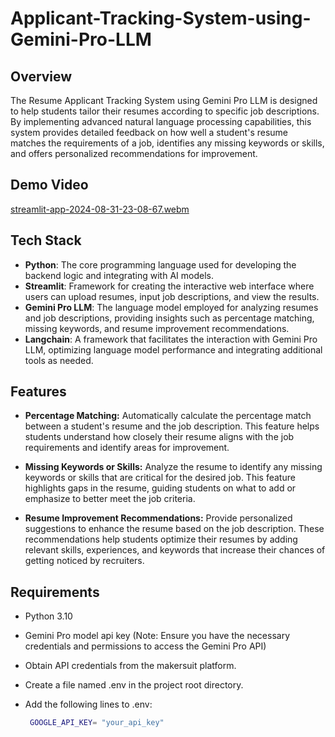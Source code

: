 # Applicant-Tracking-System-using-Gemini-Pro-LLM

## Overview
The Resume Applicant Tracking System using Gemini Pro LLM is designed to help students tailor their resumes according to specific job descriptions. By implementing advanced natural language processing capabilities, this system provides detailed feedback on how well a student's resume matches the requirements of a job, identifies any missing keywords or skills, and offers personalized recommendations for improvement.

## Demo Video
[streamlit-app-2024-08-31-23-08-67.webm](https://github.com/user-attachments/assets/e3ec9a3d-93c1-478a-9509-c58c734b4cc1)

## Tech Stack
- **Python**: The core programming language used for developing the backend logic and integrating with AI models.
- **Streamlit**: Framework for creating the interactive web interface where users can upload resumes, input job descriptions, and view the results.
- **Gemini Pro LLM**: The language model employed for analyzing resumes and job descriptions, providing insights such as percentage matching, missing keywords, and resume improvement recommendations.
- **Langchain**: A framework that facilitates the interaction with Gemini Pro LLM, optimizing language model performance and integrating additional tools as needed.

## Features
- **Percentage Matching:** Automatically calculate the percentage match between a student's resume and the job description. This feature helps students understand how closely their resume aligns with the job requirements and identify areas for improvement.

- **Missing Keywords or Skills:** Analyze the resume to identify any missing keywords or skills that are critical for the desired job. This feature highlights gaps in the resume, guiding students on what to add or emphasize to better meet the job criteria.

- **Resume Improvement Recommendations:** Provide personalized suggestions to enhance the resume based on the job description. These recommendations help students optimize their resumes by adding relevant skills, experiences, and keywords that increase their chances of getting noticed by recruiters.

## Requirements
- Python 3.10
- Gemini Pro model api key (Note: Ensure you have the necessary credentials and permissions to access the Gemini Pro API)
- Obtain API credentials from the makersuit platform.

- Create a file named .env in the project root directory.

- Add the following lines to .env:
  ```bash
   GOOGLE_API_KEY= "your_api_key"
   ```
